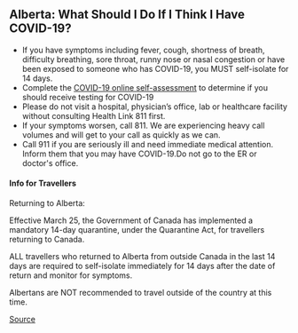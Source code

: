 ## Alberta: What Should I Do If I Think I Have COVID-19?

- If you have symptoms including fever, cough, shortness of breath, difficulty breathing, sore throat, runny nose or nasal congestion or have been exposed to someone who has COVID-19, you MUST self-isolate for 14 days.
- Complete the [COVID-19 online self-assessment](https://myhealth.alberta.ca/Journey/COVID-19/Pages/COVID-Self-Assessment.aspx) to determine if you should receive testing for COVID-19
- Please do not visit a hospital, physician’s office, lab or healthcare facility without consulting Health Link 811 first.
- If your symptoms worsen, call 811. We are experiencing heavy call volumes and will get to your call as quickly as we can.
- Call 911 if you are seriously ill and need immediate medical attention. Inform them that you may have COVID-19.Do not go to the ER or doctor's office.

#### Info for Travellers

Returning to Alberta:

Effective March 25, the Government of Canada has implemented a mandatory 14-day quarantine, under the Quarantine Act, for travellers returning to Canada.

ALL travellers who returned to Alberta from outside Canada in the last 14 days are required to self-isolate immediately for 14 days after the date of return and monitor for symptoms.

Albertans are NOT recommended to travel outside of the country at this time.

[Source](https://www.albertahealthservices.ca/topics/Page16997.aspx)
